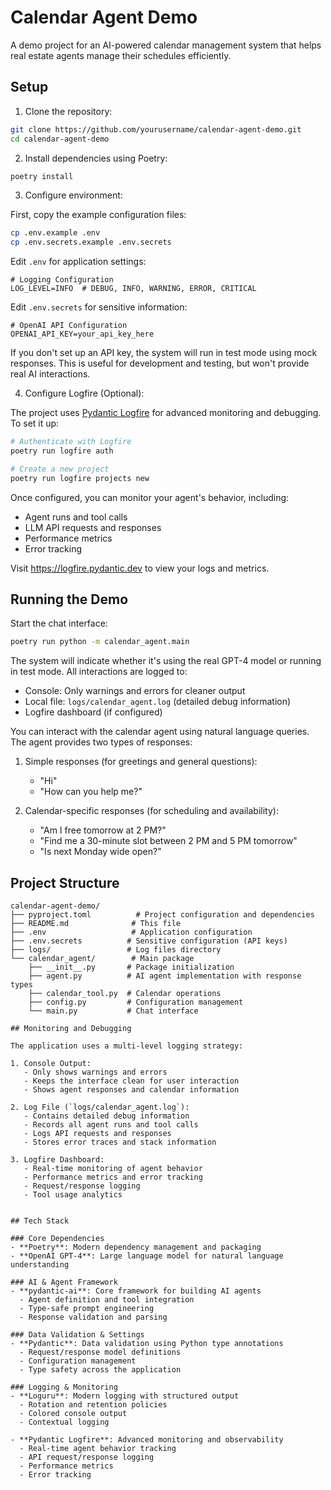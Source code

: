 # Calendar Agent Demo

A demo project for an AI-powered calendar management system that helps real estate agents manage their schedules efficiently.

## Setup

1. Clone the repository:
```bash
git clone https://github.com/yourusername/calendar-agent-demo.git
cd calendar-agent-demo
```

2. Install dependencies using Poetry:
```bash
poetry install
```

3. Configure environment:

First, copy the example configuration files:
```bash
cp .env.example .env
cp .env.secrets.example .env.secrets
```

Edit `.env` for application settings:
```env
# Logging Configuration
LOG_LEVEL=INFO  # DEBUG, INFO, WARNING, ERROR, CRITICAL
```

Edit `.env.secrets` for sensitive information:
```env
# OpenAI API Configuration
OPENAI_API_KEY=your_api_key_here
```

If you don't set up an API key, the system will run in test mode using mock responses. This is useful for development and testing, but won't provide real AI interactions.

4. Configure Logfire (Optional):

The project uses [Pydantic Logfire](https://logfire.pydantic.dev/) for advanced monitoring and debugging. To set it up:

```bash
# Authenticate with Logfire
poetry run logfire auth

# Create a new project
poetry run logfire projects new
```

Once configured, you can monitor your agent's behavior, including:
- Agent runs and tool calls
- LLM API requests and responses
- Performance metrics
- Error tracking

Visit https://logfire.pydantic.dev to view your logs and metrics.

## Running the Demo

Start the chat interface:
```bash
poetry run python -m calendar_agent.main
```

The system will indicate whether it's using the real GPT-4 model or running in test mode. All interactions are logged to:
- Console: Only warnings and errors for cleaner output
- Local file: `logs/calendar_agent.log` (detailed debug information)
- Logfire dashboard (if configured)

You can interact with the calendar agent using natural language queries. The agent provides two types of responses:

1. Simple responses (for greetings and general questions):
   - "Hi"
   - "How can you help me?"

2. Calendar-specific responses (for scheduling and availability):
   - "Am I free tomorrow at 2 PM?"
   - "Find me a 30-minute slot between 2 PM and 5 PM tomorrow"
   - "Is next Monday wide open?"

## Project Structure

```
calendar-agent-demo/
├── pyproject.toml          # Project configuration and dependencies
├── README.md              # This file
├── .env                   # Application configuration
├── .env.secrets          # Sensitive configuration (API keys)
├── logs/                 # Log files directory
└── calendar_agent/        # Main package
    ├── __init__.py       # Package initialization
    ├── agent.py          # AI agent implementation with response types
    ├── calendar_tool.py  # Calendar operations
    ├── config.py         # Configuration management
    └── main.py           # Chat interface

## Monitoring and Debugging

The application uses a multi-level logging strategy:

1. Console Output:
   - Only shows warnings and errors
   - Keeps the interface clean for user interaction
   - Shows agent responses and calendar information

2. Log File (`logs/calendar_agent.log`):
   - Contains detailed debug information
   - Records all agent runs and tool calls
   - Logs API requests and responses
   - Stores error traces and stack information

3. Logfire Dashboard:
   - Real-time monitoring of agent behavior
   - Performance metrics and error tracking
   - Request/response logging
   - Tool usage analytics


## Tech Stack

### Core Dependencies
- **Poetry**: Modern dependency management and packaging
- **OpenAI GPT-4**: Large language model for natural language understanding

### AI & Agent Framework
- **pydantic-ai**: Core framework for building AI agents
  - Agent definition and tool integration
  - Type-safe prompt engineering
  - Response validation and parsing

### Data Validation & Settings
- **Pydantic**: Data validation using Python type annotations
  - Request/response model definitions
  - Configuration management
  - Type safety across the application

### Logging & Monitoring
- **Loguru**: Modern logging with structured output
  - Rotation and retention policies
  - Colored console output
  - Contextual logging

- **Pydantic Logfire**: Advanced monitoring and observability
  - Real-time agent behavior tracking
  - API request/response logging
  - Performance metrics
  - Error tracking